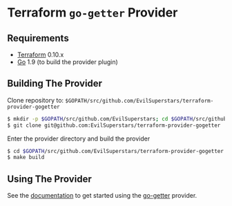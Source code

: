 Terraform `go-getter` Provider
==============================

Requirements
------------

-	[Terraform](https://www.terraform.io/downloads.html) 0.10.x
-	[Go](https://golang.org/doc/install) 1.9 (to build the provider plugin)

Building The Provider
---------------------

Clone repository to: `$GOPATH/src/github.com/EvilSuperstars/terraform-provider-gogetter`

```sh
$ mkdir -p $GOPATH/src/github.com/EvilSuperstars; cd $GOPATH/src/github.com/EvilSuperstars
$ git clone git@github.com:EvilSuperstars/terraform-provider-gogetter
```

Enter the provider directory and build the provider

```sh
$ cd $GOPATH/src/github.com/EvilSuperstars/terraform-provider-gogetter
$ make build
```

Using The Provider
------------------

See the [documentation](using.md) to get started using the [go-getter](https://github.com/EvilSuperstars/terraform-provider-gogetter) provider.
